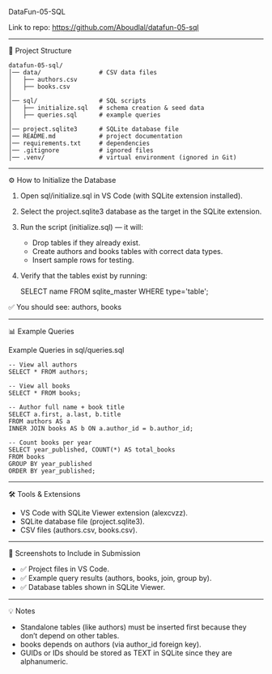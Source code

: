 DataFun-05-SQL

Link to repo: https://github.com/Aboudlal/datafun-05-sql

------------------------------------------------------------------------

📂 Project Structure

    datafun-05-sql/
    │── data/                # CSV data files
    │   ├── authors.csv
    │   ├── books.csv
    │
    │── sql/                 # SQL scripts
    │   ├── initialize.sql   # schema creation & seed data
    │   ├── queries.sql      # example queries
    │
    │── project.sqlite3      # SQLite database file
    │── README.md            # project documentation
    │── requirements.txt     # dependencies
    │── .gitignore           # ignored files
    │── .venv/               # virtual environment (ignored in Git)

------------------------------------------------------------------------

⚙️ How to Initialize the Database

1.  Open sql/initialize.sql in VS Code (with SQLite extension
    installed).
2.  Select the project.sqlite3 database as the target in the SQLite
    extension.
3.  Run the script (initialize.sql) — it will:
    -   Drop tables if they already exist.
    -   Create authors and books tables with correct data types.
    -   Insert sample rows for testing.
4.  Verify that the tables exist by running:

    SELECT name FROM sqlite_master WHERE type='table';

✅ You should see: authors, books

------------------------------------------------------------------------

📊 Example Queries

Example Queries in sql/queries.sql

    -- View all authors
    SELECT * FROM authors;

    -- View all books
    SELECT * FROM books;

    -- Author full name + book title
    SELECT a.first, a.last, b.title
    FROM authors AS a
    INNER JOIN books AS b ON a.author_id = b.author_id;

    -- Count books per year
    SELECT year_published, COUNT(*) AS total_books
    FROM books
    GROUP BY year_published
    ORDER BY year_published;

------------------------------------------------------------------------

🛠️ Tools & Extensions

-   VS Code with SQLite Viewer extension (alexcvzz).
-   SQLite database file (project.sqlite3).
-   CSV files (authors.csv, books.csv).

------------------------------------------------------------------------

📸 Screenshots to Include in Submission

-   ✅ Project files in VS Code.
-   ✅ Example query results (authors, books, join, group by).
-   ✅ Database tables shown in SQLite Viewer.

------------------------------------------------------------------------

💡 Notes

-   Standalone tables (like authors) must be inserted first because they
    don’t depend on other tables.
-   books depends on authors (via author_id foreign key).
-   GUIDs or IDs should be stored as TEXT in SQLite since they are
    alphanumeric.



